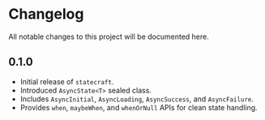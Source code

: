 # Changelog

All notable changes to this project will be documented here.

## 0.1.0

- Initial release of `statecraft`.
- Introduced `AsyncState<T>` sealed class.
- Includes `AsyncInitial`, `AsyncLoading`, `AsyncSuccess`, and `AsyncFailure`.
- Provides `when`, `maybeWhen`, and `whenOrNull` APIs for clean state handling.
